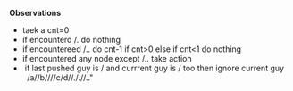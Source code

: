 **Observations**
* taek a cnt=0
* if encounterd /. do nothing
* if encountereed /.. do cnt-1 if cnt>0  else if cnt<1 do nothing
* if encountered any node except /.. take action
*  if last pushed guy is  / and currrent guy is / too then ignore current guy
​
​
​
​
​
/a//b////c/d//././/.."
